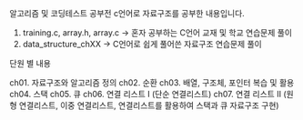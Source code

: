 알고리즘 및 코딩테스트 공부전 c언어로 자료구조를 공부한 내용입니다.

1) training.c, array.h, array.c -> 혼자 공부하는 C언어 교재 및 학교 연습문제 풀이
2) data_structure_chXX -> C언어로 쉽게 풀어쓴 자료구조 연습문제 풀이

단원 별 내용

ch01. 자료구조와 알고리즘 정의
ch02. 순환
ch03. 배열, 구조체, 포인터 복습 및 활용
ch04. 스택
ch05. 큐
ch06. 연결 리스트 I (단순 연결리스트)
ch07. 연결 리스트 II (원형 연결리스트, 이중 연결리스트, 연결리스트를 활용하여 스택과 큐 자료구조 구현)
